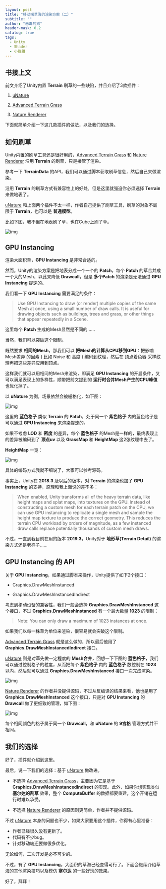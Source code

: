 ```yaml
---
layout: post
title: "移动端草海的渲染方案（二）"
subtitle: ""
author: "恶毒的狗"
header-mask: 0.2
catalog: true
tags:
  - Unity
  - Shader
  - 小甜甜
---
```


## 书接上文

前文介绍了Unity内置 **Terrain** 刷草的一些缺陷，并且介绍了3款插件：

1. [uNature](https://assetstore.unity.com/packages/vfx/shaders/unature-gpu-grass-and-interactable-trees-43129?aid=1101l85Tr)

2. [Advanced Terrain Grass](https://assetstore.unity.com/packages/tools/terrain/advanced-terrain-grass-100014?aid=1101l85Tr)

3. [Nature Renderer](https://assetstore.unity.com/packages/tools/terrain/nature-renderer-153552?aid=1101l85Tr)

下面就简单介绍一下这几款插件的做法，以及我们的选择。

## 如何刷草

Unity内置的刷草工具还是很好用的，[Advanced Terrain Grass](https://assetstore.unity.com/packages/tools/terrain/advanced-terrain-grass-100014?aid=1101l85Tr) 和 [Nature Renderer](https://assetstore.unity.com/packages/tools/terrain/nature-renderer-153552?aid=1101l85Tr) 沿用 **Terrain** 的刷草，只是接管了渲染。

参考一下 **TerrainData** 的API，我们可以通过脚本获取刷草信息，然后自己来做渲染。

沿用 **Terrain** 的刷草方式有兼容性上的好处，但是这里就强迫你必须选择 **Terrain** 来做地表了。

[uNature](https://assetstore.unity.com/packages/vfx/shaders/unature-gpu-grass-and-interactable-trees-43129?aid=1101l85Tr) 和上面两个插件不太一样，作者自己提供了刷草工具，刷草的对象不局限于 **Terrain**，也可以是 **普通模型**。

比如下图，我不但在地表刷了草，也在Cube上刷了草。

![img](/img/unity-grass2/screenshot2.png)

## GPU Instancing

渲染大面积草，**GPU Instancing** 是非常合适的。

然而，Unity的渲染方案是把地表分成一个一个的 **Patch**，每个 **Patch** 的草合并成一个大的Mesh，以此来降低 **Drawcall**，但是 **多个Patch** 的渲染是无法通过 **GPU Instancing** 提速的。

我们看一下 **GPU Instancing** 需要满足的条件：

> Use GPU Instancing to draw (or render) multiple copies of the same Mesh
 at once, using a small number of draw calls. It is useful for drawing objects such as buildings, trees and grass, or other things that appear repeatedly in a Scene.

这里每个 **Patch** 生成的Mesh显然是不同的......

当然，我们可以突破这个限制。

既然要求 **相同的Mesh**，那我们可以 **把Mesh的计算从CPU移到GPU**：把影响 Mesh差异 的因素 ( 比如 Noise 和 高度 ) 编码到纹理，然后在 顶点着色器 采样纹理再把这些差异应用到顶点。

这样我们就可以用相同的Mesh来渲染，即满足 **GPU Instancing** 的开启条件，又可以满足表现上的多样性，顺带把前文提到的 **运行时合并Mesh产生的CPU峰值** 也优化掉了。 

以 **uNature** 为例，场景依然会被栅格化，如下图：

![img](/img/unity-grass2/screenshot1.png)

这里的 **蓝色格子** 类似 **Terrain** 的 **Patch**，处于同一个 **紫色格子** 内的蓝色格子是可以通过 **GPU Instancing** 来渲染提速的。

如果不考虑 **LOD** 和 **密度** 的差异，每个 **蓝色格子** 的Mesh是一样的，最终表现上的差异被编码到了 **顶点uv** 以及 **GrassMap** 和 **HeightMap** 这2张纹理中去了。

**HeightMap** 一览：

![img](/img/unity-grass2/screenshot3.png)

具体的编码方式我就不细说了，大家可以参考源码。

事实上，Unity在 **2018.3** 及以后的版本，对 **Terrain** 的渲染也加了 **GPU Instancing** 的支持，原理和我上面说的差不多：

> When enabled, Unity transforms all of the heavy terrain data, like height maps and splat maps, into textures on the GPU. Instead of constructing a custom mesh for each terrain patch on the CPU, we can use GPU instancing to replicate a single mesh and sample the height map texture to produce the correct geometry. This reduces the terrain CPU workload by orders of magnitude, as a few instanced draw calls replace potentially thousands of custom mesh draws.

不过，一直到我目前在用的版本 **2019.3**，Unity对于 **地形草(Terrain Detail)** 的渲染方式还是老样子......

## GPU Instancing 的 API

关于 **GPU Instancing**，如果通过脚本来操作，Unity提供了如下2个接口：

+ Graphics.DrawMeshInstanced

+ Graphics.DrawMeshInstancedIndirect

考虑到移动设备的兼容性，我们一般会选择 **Graphics.DrawMeshInstanced** 这个接口，不过 **Graphics.DrawMeshInstanced** 有一个最大数量 **1023** 的限制：

> Note: You can only draw a maximum of 1023 instances at once.

如果我们以每一株草为单位来渲染，很容易就会突破这个限制。

[Advanced Terrain Grass](https://assetstore.unity.com/packages/tools/terrain/advanced-terrain-grass-100014?aid=1101l85Tr) 就是这么做的，所以最后他用了 **Graphics.DrawMeshInstancedIndirect** 接口。

[uNature](https://assetstore.unity.com/packages/vfx/shaders/unature-gpu-grass-and-interactable-trees-43129?aid=1101l85Tr) 则是对草先做一定程度的 **Mesh合并**，回想一下下图的 **蓝色格子**，我们可以通过控制格子的粒度，从而把每个 **紫色格子** 内的 **蓝色格子** 数控制在 **1023** 以内，然后就可以通过 **Graphics.DrawMeshInstanced** 接口一次完成渲染。

![img](/img/unity-grass2/screenshot1.png)

[Nature Renderer](https://assetstore.unity.com/packages/tools/terrain/nature-renderer-153552?aid=1101l85Tr) 的作者并没提供源码，不过从反编译的结果来看，他也是用了 **Graphics.DrawMeshInstanced** 这个接口，只是对 **GPU Instancing** 的 **Drawcall** 做了更细致的管理，如下图：

![img](/img/unity-grass2/screenshot4.png)

每个相同颜色的格子属于同一个 **Drawcall**，和 **uNature** 的 **9宫格** 管理方式并不相同。

## 我们的选择

好了，插件就介绍到这里。

最后，说一下我们的选择：基于 [uNature](https://assetstore.unity.com/packages/vfx/shaders/unature-gpu-grass-and-interactable-trees-43129?aid=1101l85Tr) 做改进。

+ 不选择 [Advanced Terrain Grass](https://assetstore.unity.com/packages/tools/terrain/advanced-terrain-grass-100014?aid=1101l85Tr)，主要因为它是基于 **Graphics.DrawMeshInstancedIndirect** 的实现。此外，如果你想实现类似 **塞尔达的割草** 效果，整个 **ComputeBuffer** 的数据都要重建，这个开销在运行时难以承受。

+ 不选择 [Nature Renderer](https://assetstore.unity.com/packages/tools/terrain/nature-renderer-153552?aid=1101l85Tr) 的原因则更简单，作者并不提供源码。

不过 [uNature](https://assetstore.unity.com/packages/vfx/shaders/unature-gpu-grass-and-interactable-trees-43129?aid=1101l85Tr) 本身的问题也不少，如果大家要用这个插件，你得有心里准备：

+ 作者已经很久没有更新了。
+ 代码有不少bug。
+ 针对移动端还要做很多优化。

无论如何，二次开发是必不可少的。

不过，有了 **GPU Instancing**，大面积的草海已经变得可行了。下面会继续介绍草海的其他渲染技巧以及模仿 **塞尔达** 的一些好玩的效果。

好了，拜拜！






























